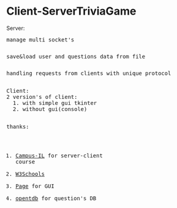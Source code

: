 # Client-ServerTriviaGame
Server: 
<div><pre>manage multi socket's<pre/>
<div><pre>save&load user and questions data from file<pre/>
<div><pre>handling requests from clients with unique protocol<pre/>
<div>
Client:
2 version's of client:
  1. with simple gui tkinter
  2. without gui(console)

thanks:
  1. <a href="https://campus.gov.il/">Campus-IL</a> for server-client course
  2. <a href="https://www.w3schools.com">W3Schools</a>
  3. <a href="http://page.sourceforge.net/">Page</a> for GUI
  4. <a href="https://opentdb.com/">opentdb</a> for question's DB
